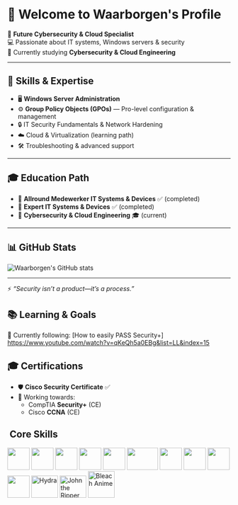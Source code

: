 # 👋 Welcome to Waarborgen's Profile  

🔐 **Future Cybersecurity & Cloud Specialist**  
💻 Passionate about IT systems, Windows servers & security  
🎯 Currently studying **Cybersecurity & Cloud Engineering**  

---

## 🚀 Skills & Expertise
- 🖥️ **Windows Server Administration**  
- ⚙️ **Group Policy Objects (GPOs)** — Pro-level configuration & management  
- 🔒 IT Security Fundamentals & Network Hardening  
- ☁️ Cloud & Virtualization (learning path)  
- 🛠️ Troubleshooting & advanced support  

---

## 🎓 Education Path
- 📘 **Allround Medewerker IT Systems & Devices** ✅ (completed)  
- 📗 **Expert IT Systems & Devices** ✅ (completed)  
- 📕 **Cybersecurity & Cloud Engineering** 🎓 (current)  

---

## 📊 GitHub Stats
![Waarborgen's GitHub stats](https://github-readme-stats.vercel.app/api?username=waarborgen&show_icons=true&theme=radical)

---

⚡ *“Security isn’t a product—it’s a process.”*

## 📚 Learning & Goals  

🎥 Currently following: [How to easily PASS Security+] https://www.youtube.com/watch?v=qKeQh5a0EBg&list=LL&index=15


## 🎓 Certifications
- 🛡️ **Cisco Security Certificate** ✅  
- 🎯 Working towards:  
  - CompTIA **Security+** (CE)  
  - Cisco **CCNA** (CE)


## ​ Core Skills

<p align="left">
  <!-- Windows -->
  <img src="https://cdn.jsdelivr.net/gh/devicons/devicon/icons/windows8/windows8-original.svg" width="50" height="50"/>
  
  <!-- Linux -->
  <img src="https://cdn.jsdelivr.net/gh/devicons/devicon/icons/linux/linux-original.svg" width="50" height="50"/>
  
  <!-- Ubuntu -->
  <img src="https://cdn.jsdelivr.net/gh/devicons/devicon/icons/ubuntu/ubuntu-plain.svg" width="50" height="50"/>
  
  <!-- Kali Linux -->
  <img src="https://img.icons8.com/color/48/kali-linux.png" width="50" height="50"/>
  
  <!-- PowerShell -->
  <img src="https://cdn.jsdelivr.net/gh/devicons/devicon/icons/powershell/powershell-original.svg" width="50" height="50"/>
  
  <!-- Cisco -->
  <img src="https://upload.wikimedia.org/wikipedia/commons/6/64/Cisco_logo.svg" width="70" height="50"/>
  
  <!-- Cybersecurity -->
  <img src="https://img.icons8.com/color/48/cyber-security.png" width="50" height="50"/>
  
  <!-- Wi-Fi -->
  <img src="https://img.icons8.com/color/48/wifi.png" width="50" height="50"/>
  
  <!-- Microsoft 365 -->
  <img src="https://img.icons8.com/color/48/microsoft-office-2019.png" width="50" height="50"/>
  
  <!-- GitHub -->
  <img src="https://cdn.jsdelivr.net/gh/devicons/devicon/icons/github/github-original.svg" width="50" height="50"/>
  
  <!-- Hydra -->
  <img src="https://www.kali.org/tools/hydra/images/hydra-logo.svg" alt="Hydra" width="60" height="50"/>
  
  <!-- John the Ripper -->
  <img src="https://www.kali.org/tools/john/images/john-logo.svg" alt="John the Ripper" width="60" height="50"/>
  
 <!-- Bleach Skull -->
<img src="https://raw.githubusercontent.com/waarborgen/waarborgen/main/images/bleach.png" alt="Bleach Anime" width="60" height="60"/>


